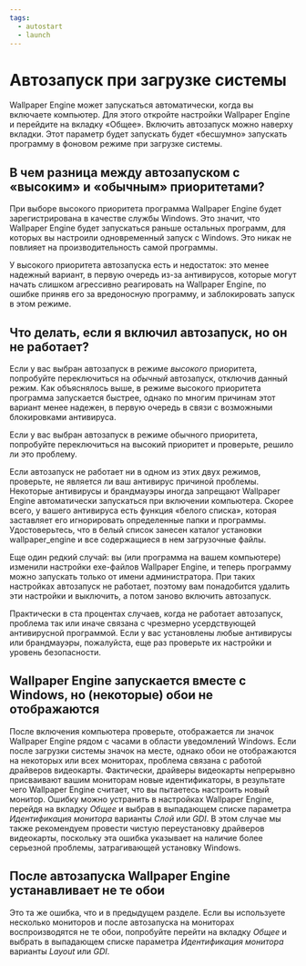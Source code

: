 ```yaml
---
tags:
  - autostart
  - launch
---
```


# Автозапуск при загрузке системы

Wallpaper Engine может запускаться автоматически, когда вы включаете компьютер. Для этого откройте настройки Wallpaper Engine и перейдите на вкладку «Общее». Включить автозапуск можно наверху вкладки. Этот параметр будет запускать будет «бесшумно» запускать программу в фоновом режиме при загрузке системы.

## В чем разница между автозапуском с «высоким» и «обычным» приоритетами?

При выборе высокого приоритета программа Wallpaper Engine будет зарегистрирована в качестве службы Windows. Это значит, что Wallpaper Engine будет запускаться раньше остальных программ, для которых вы настроили одновременный запуск с Windows. Это никак не повлияет на производительность самой программы.

У высокого приоритета автозапуска есть и недостаток: это менее надежный вариант, в первую очередь из-за антивирусов, которые могут начать слишком агрессивно реагировать на Wallpaper Engine, по ошибке приняв его за вредоносную программу, и заблокировать запуск в этом режиме.

## Что делать, если я включил автозапуск, но он не работает?

Если у вас выбран автозапуск в режиме *высокого* приоритета, попробуйте переключиться на *обычный* автозапуск, отключив данный режим. Как объяснялось выше, в режиме высокого приоритета программа запускается быстрее, однако по многим причинам этот вариант менее надежен, в первую очередь в связи с возможными блокировками антивируса.

Если у вас выбран автозапуск в режиме обычного приоритета, попробуйте переключиться на высокий приоритет и проверьте, решило ли это проблему.

Если автозапуск не работает ни в одном из этих двух режимов, проверьте, не является ли ваш антивирус причиной проблемы. Некоторые антивирусы и брандмауэры иногда запрещают Wallpaper Engine автоматически запускаться при включении компьютера. Скорее всего, у вашего антивируса есть функция «белого списка», которая заставляет его игнорировать определенные папки и программы. Удостоверьтесь, что в белый список занесен каталог установки wallpaper_engine и все содержащиеся в нем загрузочные файлы.

Еще один редкий случай: вы (или программа на вашем компьютере) изменили настройки exe-файлов Wallpaper Engine, и теперь программу можно запускать только от имени администратора. При таких настройках автозапуск не работает, поэтому вам понадобится удалить эти настройки и выключить, а потом заново включить автозапуск.

Практически в ста процентах случаев, когда не работает автозапуск, проблема так или иначе связана с чрезмерно усердствующей антивирусной программой. Если у вас установлены любые антивирусы или брандмауэры, пожалуйста, еще раз проверьте их настройки и уровень безопасности.

## Wallpaper Engine запускается вместе с Windows, но (некоторые) обои не отображаются

 После включения компьютера проверьте, отображается ли значок Wallpaper Engine рядом с часами в области уведомлений Windows. Если после загрузки системы значок на месте, однако обои не отображаются на некоторых или всех мониторах, проблема связана с работой драйверов видеокарты. Фактически, драйверы видеокарты непрерывно присваивают вашим мониторам новые идентификаторы, в результате чего Wallpaper Engine считает, что вы пытаетесь настроить новый монитор. Ошибку можно устранить в настройках Wallpaper Engine, перейдя на вкладку *Общее* и выбрав в выпадающем списке параметра *Идентификация монитора* варианты *Слой* или *GDI*. В этом случае мы также рекомендуем провести чистую переустановку драйверов видеокарты, поскольку эта ошибка указывает на наличие более серьезной проблемы, затрагивающей установку Windows.

 ## После автозапуска Wallpaper Engine устанавливает не те обои

 Это та же ошибка, что и в предыдущем разделе. Если вы используете несколько мониторов и после автозапуска на мониторах воспроизводятся не те обои, попробуйте перейти на вкладку *Общее* и выбрать в выпадающем списке параметра *Идентификация монитора* варианты *Layout* или *GDI*.